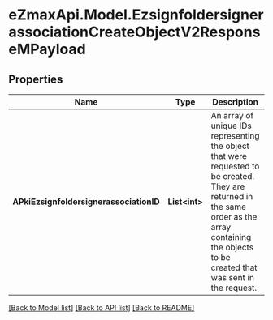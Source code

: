 
# eZmaxApi.Model.EzsignfoldersignerassociationCreateObjectV2ResponseMPayload

## Properties

Name | Type | Description | Notes
------------ | ------------- | ------------- | -------------
**APkiEzsignfoldersignerassociationID** | **List&lt;int&gt;** | An array of unique IDs representing the object that were requested to be created.  They are returned in the same order as the array containing the objects to be created that was sent in the request. | 

[[Back to Model list]](../README.md#documentation-for-models)
[[Back to API list]](../README.md#documentation-for-api-endpoints)
[[Back to README]](../README.md)

